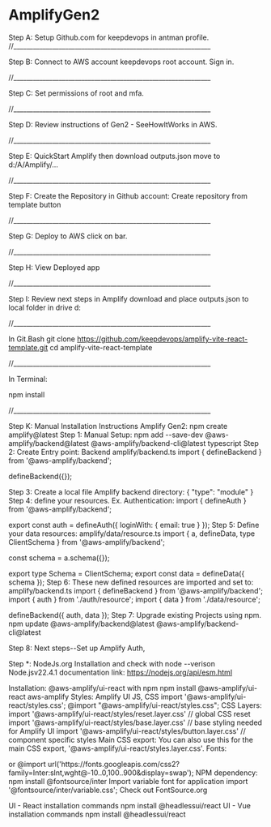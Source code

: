 # AmplifyGen2
Step A: Setup Github.com for keepdevops in antman profile.
//_____________________________________________________________

Step B: Connect to AWS account keepdevops root account.
Sign in.

//_____________________________________________________________

Step C: Set permissions of root and mfa.

//_____________________________________________________________

Step D: Review instructions of Gen2 - SeeHowItWorks in AWS.

//_____________________________________________________________

Step E: QuickStart Amplify then download outputs.json move to d:/A/Amplify/...

//_____________________________________________________________

Step F: Create the Repository in Github account:
Create repository from template button

//_____________________________________________________________

Step G: Deploy to AWS click on bar. 

//_____________________________________________________________

Step H: View Deployed app

//_____________________________________________________________

Step I: Review next steps in Amplify download and place outputs.json to local folder in drive d:

//_____________________________________________________________

In Git.Bash
 git clone https://github.com/keepdevops/amplify-vite-react-template.git
cd amplify-vite-react-template

//_____________________________________________________________

In Terminal:

npm install 

//_____________________________________________________________





Step K: 
Manual Installation Instructions Amplify Gen2:
npm create amplify@latest
Step 1: Manual Setup:
npm add --save-dev @aws-amplify/backend@latest @aws-amplify/backend-cli@latest typescript
Step 2: Create Entry point: Backend amplify/backend.ts
import { defineBackend } from '@aws-amplify/backend';

defineBackend({});

Step 3: Create a local file Amplify backend directory:
{
  "type": "module"
}
Step 4: define your resources. Ex. Authentication:
import { defineAuth } from '@aws-amplify/backend';

export const auth = defineAuth({
  loginWith: {
    email: true
  }
});
Step 5: Define your data resources: amplify/data/resource.ts
import { a, defineData, type ClientSchema } from '@aws-amplify/backend';

const schema = a.schema({});

export type Schema = ClientSchema<typeof schema>;
export const data = defineData({
  schema
});
Step 6: These new defined resources are imported and set to: amplify/backend.ts
import { defineBackend } from '@aws-amplify/backend';
import { auth } from './auth/resource';
import { data } from './data/resource';

defineBackend({
  auth,
  data
});
Step 7: Upgrade existing Projects using npm.
npm update @aws-amplify/backend@latest @aws-amplify/backend-cli@latest

Step 8: Next steps--Set up Amplify Auth, 






Step *: NodeJs.org Installation and check with node --verison
Node.jsv22.4.1 documentation link:
https://nodejs.org/api/esm.html


Installation: @aws-amplify/ui-react with npm
npm install @aws-amplify/ui-react aws-amplify
Styles: Amplify UI JS, CSS
import '@aws-amplify/ui-react/styles.css';
@import "@aws-amplify/ui-react/styles.css";
CSS Layers:
import '@aws-amplify/ui-react/styles/reset.layer.css' // global CSS reset
import '@aws-amplify/ui-react/styles/base.layer.css' // base styling needed for Amplify UI
import '@aws-amplify/ui-react/styles/button.layer.css' // component specific styles
Main CSS export:
You can also use this for the main CSS export, '@aws-amplify/ui-react/styles.layer.css'.
Fonts:
<link rel="preconnect" href="https://fonts.googleapis.com" />
<link rel="preconnect" href="https://fonts.gstatic.com" crossorigin />
<link
  href="https://fonts.googleapis.com/css2?family=Inter:slnt,wght@-10..0,100..900&display=swap"
  rel="stylesheet"
/>
or
@import url('https://fonts.googleapis.com/css2?family=Inter:slnt,wght@-10..0,100..900&display=swap');
NPM dependency: 
npm install @fontsource/inter
Import variable font for application
import '@fontsource/inter/variable.css';
Check out FontSource.org

UI - React installation commands
npm install @headlessui/react
UI - Vue installation commands
npm install @headlessui/react
